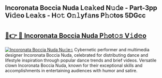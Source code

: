 ## Incoronata Boccia Nuda L𝚎a𝚔ed N𝚞𝚍e - Part-3pp Vi𝚍𝚎o L𝚎a𝚔s - H𝚘𝚝 O𝚗𝚕yf𝚊ns P𝚑𝚘tos 5DGcc

# <h2><a href="http://kfdb13k.oniu.top/?m=Incoronata+Boccia+Nuda">🔗👉 🔴 Incoronata Boccia Nuda P𝚑ot𝚘𝚜 V𝚒d𝚎o</a></h2>

[![Incoronata Boccia Nuda Nu𝚍e𝚜](https://i.imgur.com/0qMVB7G.gif)](http://kfdb13k.oniu.top/?m=Incoronata+Boccia+Nuda)
Cybernetic performer and multimedia designer Incoronata Boccia Nuda, celebrated for distributing dance and lifestyle inspiration through popular dance trends and brief videos. Versatile clown Incoronata Boccia Nuda, known for their exceptional skills and accomplishments in entertaining audiences with humor and satire.  
